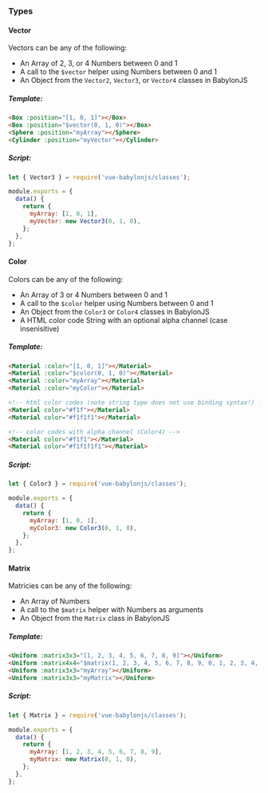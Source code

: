 ### Types

#### Vector

Vectors can be any of the following:

 - An Array of 2, 3, or 4 Numbers between 0 and 1
 - A call to the `$vector` helper using Numbers between 0 and 1
 - An Object from the `Vector2`, `Vector3`, or `Vector4` classes in BabylonJS

##### Template:

```html
<Box :position="[1, 0, 1]"></Box>
<Box :position="$vector(0, 1, 0)"></Box>
<Sphere :position="myArray"></Sphere>
<Cylinder :position="myVector"></Cylinder>
```

##### Script:

```js
let { Vector3 } = require('vue-babylonjs/classes');

module.exports = {
  data() {
    return {
      myArray: [1, 0, 1],
      myVector: new Vector3(0, 1, 0),
    };
  },
};
```

#### Color

Colors can be any of the following:

 - An Array of 3 or 4 Numbers between 0 and 1
 - A call to the `$color` helper using Numbers between 0 and 1
 - An Object from the `Color3` or `Color4` classes in BabylonJS
 - A HTML color code String with an optional alpha channel (case insenisitive)

##### Template:

```html
<Material :color="[1, 0, 1]"></Material>
<Material :color="$color(0, 1, 0)"></Material>
<Material :color="myArray"></Material>
<Material :color="myColor"></Material>

<!-- html color codes (note string type does not use binding syntax!) -->
<Material color="#f1f"></Material>
<Material color="#f1f1f1"></Material>

<!-- color codes with alpha channel (Color4) -->
<Material color="#f1f1"></Material>
<Material color="#f1f1f1f1"></Material>
```

##### Script:

```js
let { Color3 } = require('vue-babylonjs/classes');

module.exports = {
  data() {
    return {
      myArray: [1, 0, 1],
      myColor3: new Color3(0, 1, 0),
    };
  },
};
```

#### Matrix

Matricies can be any of the following:

 - An Array of Numbers
 - A call to the `$matrix` helper with Numbers as arguments
 - An Object from the `Matrix` class in BabylonJS

##### Template:

```html
<Uniform :matrix3x3="[1, 2, 3, 4, 5, 6, 7, 8, 9]"></Uniform>
<Uniform :matrix4x4="$matrix(1, 2, 3, 4, 5, 6, 7, 8, 9, 0, 1, 2, 3, 4, 5, 6)"></Uniform>
<Uniform :matrix3x3="myArray"></Uniform>
<Uniform :matrix3x3="myMatrix"></Uniform>
```

##### Script:

```js
let { Matrix } = require('vue-babylonjs/classes');

module.exports = {
  data() {
    return {
      myArray: [1, 2, 3, 4, 5, 6, 7, 8, 9],
      myMatrix: new Matrix(0, 1, 0),
    };
  },
};
```
